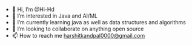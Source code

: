 - 👋 Hi, I’m @Hi-Hd
- 👀 I’m interested in Java and AI/ML
- 🌱 I’m currently learning java as well as data structures and algorithms 
- 💞️ I’m looking to collaborate on anything open source
- 📫 How to reach me harshitkandpal0000@gmail.com

